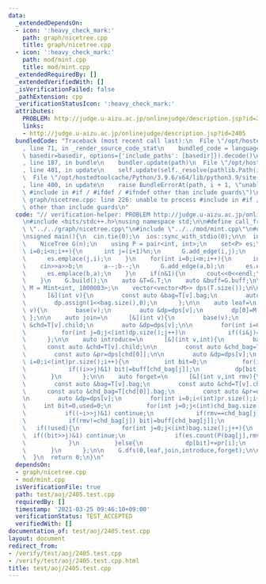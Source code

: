 ```yaml
---
data:
  _extendedDependsOn:
  - icon: ':heavy_check_mark:'
    path: graph/nicetree.cpp
    title: graph/nicetree.cpp
  - icon: ':heavy_check_mark:'
    path: mod/mint.cpp
    title: mod/mint.cpp
  _extendedRequiredBy: []
  _extendedVerifiedWith: []
  _isVerificationFailed: false
  _pathExtension: cpp
  _verificationStatusIcon: ':heavy_check_mark:'
  attributes:
    PROBLEM: http://judge.u-aizu.ac.jp/onlinejudge/description.jsp?id=2405
    links:
    - http://judge.u-aizu.ac.jp/onlinejudge/description.jsp?id=2405
  bundledCode: "Traceback (most recent call last):\n  File \"/opt/hostedtoolcache/Python/3.9.6/x64/lib/python3.9/site-packages/onlinejudge_verify/documentation/build.py\"\
    , line 71, in _render_source_code_stat\n    bundled_code = language.bundle(stat.path,\
    \ basedir=basedir, options={'include_paths': [basedir]}).decode()\n  File \"/opt/hostedtoolcache/Python/3.9.6/x64/lib/python3.9/site-packages/onlinejudge_verify/languages/cplusplus.py\"\
    , line 187, in bundle\n    bundler.update(path)\n  File \"/opt/hostedtoolcache/Python/3.9.6/x64/lib/python3.9/site-packages/onlinejudge_verify/languages/cplusplus_bundle.py\"\
    , line 401, in update\n    self.update(self._resolve(pathlib.Path(included), included_from=path))\n\
    \  File \"/opt/hostedtoolcache/Python/3.9.6/x64/lib/python3.9/site-packages/onlinejudge_verify/languages/cplusplus_bundle.py\"\
    , line 400, in update\n    raise BundleErrorAt(path, i + 1, \"unable to process\
    \ #include in #if / #ifdef / #ifndef other than include guards\")\nonlinejudge_verify.languages.cplusplus_bundle.BundleErrorAt:\
    \ graph/nicetree.cpp: line 226: unable to process #include in #if / #ifdef / #ifndef\
    \ other than include guards\n"
  code: "// verification-helper: PROBLEM http://judge.u-aizu.ac.jp/onlinejudge/description.jsp?id=2405\n\
    \n#include <bits/stdc++.h>\nusing namespace std;\n\n#define call_from_test\n#include\
    \ \"../../graph/nicetree.cpp\"\n#include \"../../mod/mint.cpp\"\n#undef call_from_test\n\
    \nsigned main(){\n  cin.tie(0);\n  ios::sync_with_stdio(0);\n\n  int n,m;\n  while(cin>>n>>m,n){\n\
    \    NiceTree G(n);\n    using P = pair<int, int>;\n    set<P> es;\n    for(int\
    \ i=0;i<n;i++){\n      int j=(i+1)%n;\n      G.add_edge(i,j);\n      es.emplace(i,j);\n\
    \      es.emplace(j,i);\n    }\n    for(int i=0;i<m;i++){\n      int a,b;\n  \
    \    cin>>a>>b;\n      a--;b--;\n      G.add_edge(a,b);\n      es.emplace(a,b);\n\
    \      es.emplace(b,a);\n    }\n    if(n&1){\n      cout<<0<<endl;\n      continue;\n\
    \    }\n    G.build();\n    auto &T=G.T;\n    auto &buff=G.buff;\n\n    using\
    \ M = Mint<int, 1000003>;\n    vector<vector<M>> dps(T.size());\n\n    auto base=\n\
    \      [&](int v){\n        const auto &bag=T[v].bag;\n        auto &dp=dps[v];\n\
    \        dp.assign(1<<bag.size(),0);\n      };\n\n    auto leaf=\n      [&](int\
    \ v){\n        base(v);\n        auto &dp=dps[v];\n        dp[0]=M(1);\n     \
    \ };\n\n    auto join=\n      [&](int v){\n        base(v);\n        const auto\
    \ &chd=T[v].child;\n        auto &dp=dps[v];\n\n        for(int i=0;i<(int)dp.size();i++)\n\
    \          for(int j=0;j<(int)dp.size();j++)\n            if((i&j)==0) dp[i|j]+=dps[chd[0]][i]*dps[chd[1]][j];\n\
    \      };\n\n    auto introduce=\n      [&](int v,int){\n        base(v);\n  \
    \      const auto &chd=T[v].child;\n\n        const auto &chd_bag=T[chd[0]].bag;\n\
    \        const auto &pr=dps[chd[0]];\n\n        auto &dp=dps[v];\n        for(int\
    \ i=0;i<(int)pr.size();i++){\n          int bit=0;\n          for(int j=0;j<(int)chd_bag.size();j++)\n\
    \            if((i>>j)&1) bit|=buff[chd_bag[j]];\n          dp[bit]=pr[i];\n \
    \       }\n      };\n\n    auto forget=\n      [&](int v,int rmv){\n        base(v);\n\
    \        const auto &bag=T[v].bag;\n        const auto &chd=T[v].child;\n\n  \
    \      const auto &chd_bag=T[chd[0]].bag;\n        const auto &pr=dps[chd[0]];\n\
    \n        auto &dp=dps[v];\n        for(int i=0;i<(int)pr.size();i++){\n     \
    \     int bit=0,used=0;\n          for(int j=0;j<(int)chd_bag.size();j++){\n \
    \           if((~i>>j)&1) continue;\n            if(rmv==chd_bag[j]) used=1;\n\
    \            if(rmv!=chd_bag[j]) bit|=buff[chd_bag[j]];\n          }\n       \
    \   if(!used){\n            for(int j=0;j<(int)bag.size();j++){\n            \
    \  if((bit>>j)&1) continue;\n              if(es.count(P(bag[j],rmv))) dp[bit|(1<<j)]+=pr[i];\n\
    \            }\n          }else{\n            dp[bit]+=pr[i];\n          }\n \
    \       }\n      };\n\n    G.dfs(0,leaf,join,introduce,forget);\n\n    cout<<dps[0][1]<<endl;\n\
    \  }\n  return 0;\n}\n"
  dependsOn:
  - graph/nicetree.cpp
  - mod/mint.cpp
  isVerificationFile: true
  path: test/aoj/2405.test.cpp
  requiredBy: []
  timestamp: '2021-03-25 09:46:10+09:00'
  verificationStatus: TEST_ACCEPTED
  verifiedWith: []
documentation_of: test/aoj/2405.test.cpp
layout: document
redirect_from:
- /verify/test/aoj/2405.test.cpp
- /verify/test/aoj/2405.test.cpp.html
title: test/aoj/2405.test.cpp
---
```

